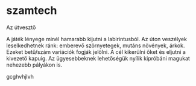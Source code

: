 # szamtech
Az útvesztő

A játék lényege minél hamarabb kijutni a labirintusból. Az úton veszélyek leselkedhetnek ránk: emberevő szörnyetegek, mutáns növények, árkok. Ezeket betű/szám variációk fogják jelölni. A cél kikerülni őket és eljutni a kivezető kapuig. Az ügyesebbeknek lehetőségük nyílik kipróbáni magukat nehezebb pályákon is.

gcghvhjlvh
